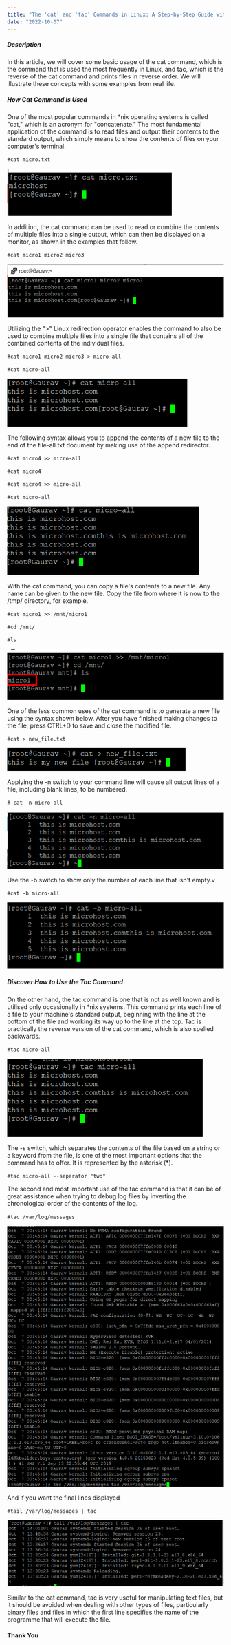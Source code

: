 ```yaml
---
title: "The 'cat' and 'tac' Commands in Linux: A Step-by-Step Guide with Examples"
date: "2022-10-07"
---
```


##### **Description**

In this article, we will cover some basic usage of the cat command, which is the command that is used the most frequently in Linux, and tac, which is the reverse of the cat command and prints files in reverse order. We will illustrate these concepts with some examples from real life.

##### **How Cat Command Is Used**

One of the most popular commands in \*nix operating systems is called "cat," which is an acronym for "concatenate." The most fundamental application of the command is to read files and output their contents to the standard output, which simply means to show the contents of files on your computer's terminal.

```
#cat micro.txt
```

![](images/image-266.png)

In addition, the cat command can be used to read or combine the contents of multiple files into a single output, which can then be displayed on a monitor, as shown in the examples that follow.

```
#cat micro1 micro2 micro3
```

![](images/image-267.png)

Utilizing the ">" Linux redirection operator enables the command to also be used to combine multiple files into a single file that contains all of the combined contents of the individual files.

```
#cat micro1 micro2 micro3 > micro-all
```

```
#cat micro-all
```

![](images/image-268.png)

The following syntax allows you to append the contents of a new file to the end of the file-all.txt document by making use of the append redirector.

```
#cat micro4 >> micro-all
```

```
#cat micro4
```

```
#cat micro4 >> micro-all
```

```
#cat micro-all
```

![](images/image-269.png)

With the cat command, you can copy a file's contents to a new file. Any name can be given to the new file. Copy the file from where it is now to the /tmp/ directory, for example.

```
#cat micro1 >> /mnt/micro1
```

```
#cd /mnt/
```

```
#ls
```

![](images/image-271.png)

One of the less common uses of the cat command is to generate a new file using the syntax shown below. After you have finished making changes to the file, press CTRL+D to save and close the modified file.

```
#cat > new_file.txt
```

![](images/image-272.png)

Applying the -n switch to your command line will cause all output lines of a file, including blank lines, to be numbered.

```
# cat -n micro-all
```

![](images/image-273.png)

Use the -b switch to show only the number of each line that isn't empty.v

```
#cat -b micro-all
```

![](images/image-275.png)

##### **Discover How to Use the Tac Command**

On the other hand, the tac command is one that is not as well known and is utilised only occasionally in \*nix systems. This command prints each line of a file to your machine's standard output, beginning with the line at the bottom of the file and working its way up to the line at the top. Tac is practically the reverse version of the cat command, which is also spelled backwards.

```
#tac micro-all
```

![](images/image-277.png)

The -s switch, which separates the contents of the file based on a string or a keyword from the file, is one of the most important options that the command has to offer. It is represented by the asterisk (\*).

```
#tac micro-all --separator "two"
```

The second and most important use of the tac command is that it can be of great assistance when trying to debug log files by inverting the chronological order of the contents of the log.

```
#tac /var/log/messages
```

![](images/image-278.png)

And if you want the final lines displayed

```
#tail /var/log/messages | tac
```

![](images/image-279.png)

Similar to the cat command, tac is very useful for manipulating text files, but it should be avoided when dealing with other types of files, particularly binary files and files in which the first line specifies the name of the programme that will execute the file.

#### **Thank You**
